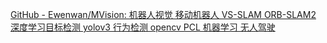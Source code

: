 [GitHub - Ewenwan/MVision: 机器人视觉 移动机器人 VS-SLAM ORB-SLAM2 深度学习目标检测 yolov3 行为检测 opencv PCL 机器学习 无人驾驶](https://github.com/Ewenwan/MVision)